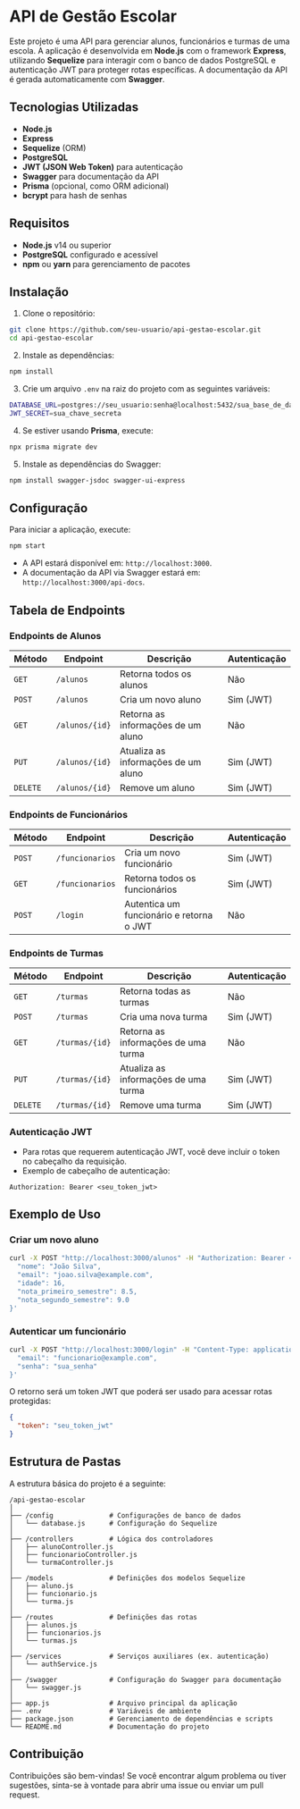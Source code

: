 # API de Gestão Escolar

Este projeto é uma API para gerenciar alunos, funcionários e turmas de uma escola. A aplicação é desenvolvida em **Node.js** com o framework **Express**, utilizando **Sequelize** para interagir com o banco de dados PostgreSQL e autenticação JWT para proteger rotas específicas. A documentação da API é gerada automaticamente com **Swagger**.

## Tecnologias Utilizadas

- **Node.js**
- **Express**
- **Sequelize** (ORM)
- **PostgreSQL**
- **JWT (JSON Web Token)** para autenticação
- **Swagger** para documentação da API
- **Prisma** (opcional, como ORM adicional)
- **bcrypt** para hash de senhas

## Requisitos

- **Node.js** v14 ou superior
- **PostgreSQL** configurado e acessível
- **npm** ou **yarn** para gerenciamento de pacotes

## Instalação

1. Clone o repositório:

```bash
git clone https://github.com/seu-usuario/api-gestao-escolar.git
cd api-gestao-escolar
```

2. Instale as dependências:

```bash
npm install
```

3. Crie um arquivo `.env` na raiz do projeto com as seguintes variáveis:

```bash
DATABASE_URL=postgres://seu_usuario:senha@localhost:5432/sua_base_de_dados
JWT_SECRET=sua_chave_secreta
```

4. Se estiver usando **Prisma**, execute:

```bash
npx prisma migrate dev
```

5. Instale as dependências do Swagger:

```bash
npm install swagger-jsdoc swagger-ui-express
```

## Configuração

Para iniciar a aplicação, execute:

```bash
npm start
```

- A API estará disponível em: `http://localhost:3000`.
- A documentação da API via Swagger estará em: `http://localhost:3000/api-docs`.

## Tabela de Endpoints

### Endpoints de Alunos

| Método  | Endpoint        | Descrição                                 | Autenticação   |
|---------|-----------------|-------------------------------------------|----------------|
| `GET`   | `/alunos`        | Retorna todos os alunos                   | Não            |
| `POST`  | `/alunos`        | Cria um novo aluno                        | Sim (JWT)      |
| `GET`   | `/alunos/{id}`   | Retorna as informações de um aluno        | Não            |
| `PUT`   | `/alunos/{id}`   | Atualiza as informações de um aluno       | Sim (JWT)      |
| `DELETE`| `/alunos/{id}`   | Remove um aluno                           | Sim (JWT)      |

### Endpoints de Funcionários

| Método  | Endpoint         | Descrição                                 | Autenticação   |
|---------|------------------|-------------------------------------------|----------------|
| `POST`  | `/funcionarios`   | Cria um novo funcionário                  | Sim (JWT)      |
| `GET`   | `/funcionarios`   | Retorna todos os funcionários             | Sim (JWT)      |
| `POST`  | `/login`          | Autentica um funcionário e retorna o JWT  | Não            |

### Endpoints de Turmas

| Método  | Endpoint        | Descrição                                  | Autenticação   |
|---------|-----------------|--------------------------------------------|----------------|
| `GET`   | `/turmas`        | Retorna todas as turmas                    | Não            |
| `POST`  | `/turmas`        | Cria uma nova turma                        | Sim (JWT)      |
| `GET`   | `/turmas/{id}`   | Retorna as informações de uma turma        | Não            |
| `PUT`   | `/turmas/{id}`   | Atualiza as informações de uma turma       | Sim (JWT)      |
| `DELETE`| `/turmas/{id}`   | Remove uma turma                           | Sim (JWT)      |

### Autenticação JWT

- Para rotas que requerem autenticação JWT, você deve incluir o token no cabeçalho da requisição.
- Exemplo de cabeçalho de autenticação:

```
Authorization: Bearer <seu_token_jwt>
```

## Exemplo de Uso

### Criar um novo aluno

```bash
curl -X POST "http://localhost:3000/alunos" -H "Authorization: Bearer <seu_token>" -H "Content-Type: application/json" -d '{
  "nome": "João Silva",
  "email": "joao.silva@example.com",
  "idade": 16,
  "nota_primeiro_semestre": 8.5,
  "nota_segundo_semestre": 9.0
}'
```

### Autenticar um funcionário

```bash
curl -X POST "http://localhost:3000/login" -H "Content-Type: application/json" -d '{
  "email": "funcionario@example.com",
  "senha": "sua_senha"
}'
```

O retorno será um token JWT que poderá ser usado para acessar rotas protegidas:

```json
{
  "token": "seu_token_jwt"
}
```

## Estrutura de Pastas

A estrutura básica do projeto é a seguinte:

```
/api-gestao-escolar
│
├── /config              # Configurações de banco de dados
│   └── database.js      # Configuração do Sequelize
│
├── /controllers         # Lógica dos controladores
│   ├── alunoController.js
│   ├── funcionarioController.js
│   └── turmaController.js
│
├── /models              # Definições dos modelos Sequelize
│   ├── aluno.js
│   ├── funcionario.js
│   └── turma.js
│
├── /routes              # Definições das rotas
│   ├── alunos.js
│   ├── funcionarios.js
│   └── turmas.js
│
├── /services            # Serviços auxiliares (ex. autenticação)
│   └── authService.js
│
├── /swagger             # Configuração do Swagger para documentação
│   └── swagger.js
│
├── app.js               # Arquivo principal da aplicação
├── .env                 # Variáveis de ambiente
├── package.json         # Gerenciamento de dependências e scripts
└── README.md            # Documentação do projeto
```

## Contribuição

Contribuições são bem-vindas! Se você encontrar algum problema ou tiver sugestões, sinta-se à vontade para abrir uma issue ou enviar um pull request.

